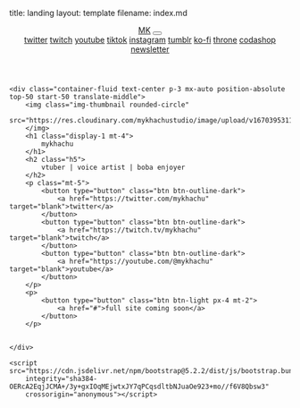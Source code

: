 title: landing
layout: template
filename: index.md

<header class="mb-auto">
        <nav class="navbar navbar-expand-lg">
            <div class="container-fluid">
                <a class="navbar-brand" id="brandName" href="https://www.mykhachu.com/home">MK</a>
                <button class="navbar-toggler" type="button" data-bs-toggle="collapse"
                    data-bs-target="#navbarNavAltMarkup" aria-controls="navbarNavAltMarkup" aria-expanded="false"
                    aria-label="Toggle navigation">
                    <span class="navbar-toggler-icon"></span>
                </button>
                <div class="collapse navbar-collapse" id="navbarNavAltMarkup">
                    <div class="navbar-nav">
                        <a class="nav-link" href="https://twitter.com/mykhachu" target="blank">twitter</a>
                        <a class="nav-link" href="https://twitch.tv/mykhachu" target="blank">twitch</a>
                        <a class="nav-link" href="https://www.youtube.com/@mykhachu" target="blank">youtube</a>
                        <a class="nav-link" href="https://tiktok.com/@mykhachu" target="blank">tiktok</a>
                        <a class="nav-link" href="https://instagram.com/mykhachu" target="blank">instagram</a>
                        <a class="nav-link" href="https://tumblr.com/mykhachu" target="blank">tumblr</a>
                        <a class="nav-link" href="https://ko-fi.com/mykhachu" target="blank">ko-fi</a>
                        <a class="nav-link" href="http://throne.me/u/mykhachu" target="blank">throne</a>
                        <a class="nav-link" href="https://www.codashop.com/en-us/genshin-impact?userId=613683212"
                            target="blank">codashop</a>
                        <a class="nav-link" href="https://express.adobe.com/page/BvjF35KrGJEli/"
                            target="blank">newsletter</a>
                    </div>
                </div>
            </div>
        </nav>
    </header>

    <div class="container-fluid text-center p-3 mx-auto position-absolute top-50 start-50 translate-middle">
        <img class="img-thumbnail rounded-circle"
            src="https://res.cloudinary.com/mykhachustudio/image/upload/v1670395311/mykhachu%20studio%20site/mykhaSMILE_sleepyruu.png">
        </img>
        <h1 class="display-1 mt-4">
            mykhachu
        </h1>
        <h2 class="h5">
            vtuber | voice artist | boba enjoyer
        </h2>
        <p class="mt-5">
            <button type="button" class="btn btn-outline-dark">
                <a href="https://twitter.com/mykhachu" target="blank">twitter</a>
            </button>
            <button type="button" class="btn btn-outline-dark">
                <a href="https://twitch.tv/mykhachu" target="blank">twitch</a>
            </button>
            <button type="button" class="btn btn-outline-dark">
                <a href="https://youtube.com/@mykhachu" target="blank">youtube</a>
            </button>
        </p>
        <p>
            <button type="button" class="btn btn-light px-4 mt-2">
                <a href="#">full site coming soon</a>
            </button>
        </p>


    </div>

    <script src="https://cdn.jsdelivr.net/npm/bootstrap@5.2.2/dist/js/bootstrap.bundle.min.js"
        integrity="sha384-OERcA2EqjJCMA+/3y+gxIOqMEjwtxJY7qPCqsdltbNJuaOe923+mo//f6V8Qbsw3"
        crossorigin="anonymous"></script>
